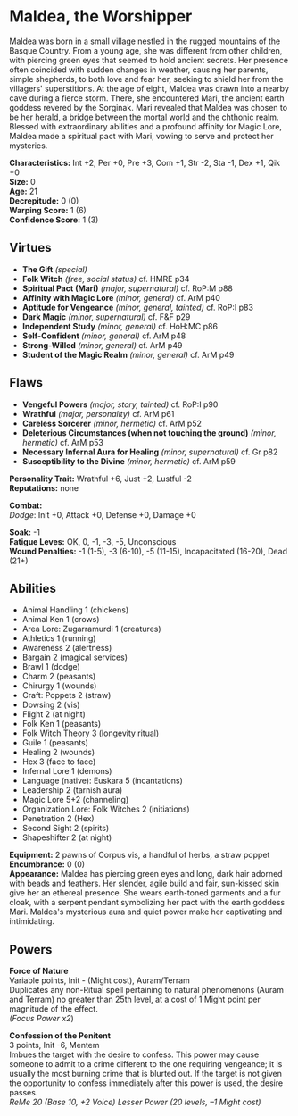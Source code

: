 # Maldea, the Worshipper
Maldea was born in a small village nestled in the rugged mountains of the Basque Country. From a young age, she was different from other children, with piercing green eyes that seemed to hold ancient secrets. Her presence often coincided with sudden changes in weather, causing her parents, simple shepherds, to both love and fear her, seeking to shield her from the villagers' superstitions.
At the age of eight, Maldea was drawn into a nearby cave during a fierce storm. There, she encountered Mari, the ancient earth goddess revered by the Sorginak. Mari revealed that Maldea was chosen to be her herald, a bridge between the mortal world and the chthonic realm. Blessed with extraordinary abilities and a profound affinity for Magic Lore, Maldea made a spiritual pact with Mari, vowing to serve and protect her mysteries. 

**Characteristics:** Int +2, Per +0, Pre +3, Com +1, Str -2, Sta -1, Dex +1, Qik +0  
**Size:** 0  
**Age:** 21  
**Decrepitude:** 0 (0)  
**Warping Score:** 1 (6)  
**Confidence Score:** 1 (3)  
## Virtues  
- **The Gift** _(special)_  
- **Folk Witch** _(free, social status)_ cf. HMRE p34
- **Spiritual Pact (Mari)** _(major, supernatural)_ cf. RoP:M p88
- **Affinity with Magic Lore** _(minor, general)_ cf. ArM p40
- **Aptitude for Vengeance** _(minor, general, tainted)_ cf. RoP:I p83
- **Dark Magic** _(minor, supernatural)_ cf. F&F p29
- **Independent Study** _(minor, general)_ cf. HoH:MC p86
- **Self-Confident** _(minor, general)_ cf. ArM p48
- **Strong-Willed** _(minor, general)_ cf. ArM p49
- **Student of the Magic Realm** _(minor, general)_ cf. ArM p49
## Flaws  
- **Vengeful Powers** _(major, story, tainted)_ cf. RoP:I p90
- **Wrathful** _(major, personality)_ cf. ArM p61
- **Careless Sorcerer** _(minor, hermetic)_ cf. ArM p52
- **Deleterious Circumstances (when not touching the ground)** _(minor, hermetic)_ cf. ArM p53
- **Necessary Infernal Aura for Healing** _(minor, supernatural)_ cf. Gr p82
- **Susceptibility to the Divine** _(minor, hermetic)_ cf. ArM p59
  
**Personality Trait:**  Wrathful +6, Just +2, Lustful -2  
**Reputations:** none  
  
**Combat:**  
*Dodge*: Init +0, Attack +0, Defense +0, Damage +0  
  
**Soak:** -1  
**Fatigue Leves:** OK, 0, -1, -3, -5, Unconscious  
**Wound Penalties:** -1 (1-5), -3 (6-10), -5 (11-15), Incapacitated (16-20), Dead (21+)  
## Abilities  
+ Animal Handling 1 (chickens)  
+ Animal Ken 1 (crows)  
+ Area Lore: Zugarramurdi 1 (creatures)  
+ Athletics 1 (running)  
+ Awareness 2 (alertness)  
+ Bargain 2 (magical services)  
+ Brawl 1 (dodge)  
+ Charm 2 (peasants)  
+ Chirurgy 1 (wounds)
+ Craft: Poppets 2 (straw)  
+ Dowsing 2 (vis)  
+ Flight 2 (at night)  
+ Folk Ken 1 (peasants)  
+ Folk Witch Theory 3 (longevity ritual)  
+ Guile 1 (peasants)  
+ Healing 2 (wounds)  
+ Hex 3 (face to face) 
+ Infernal Lore 1 (demons)
+ Language (native): Euskara 5 (incantations)  
+ Leadership 2 (tarnish aura)  
+ Magic Lore 5+2 (channeling)  
+ Organization Lore: Folk Witches 2 (initiations)
+ Penetration 2 (Hex)  
+ Second Sight 2 (spirits)  
+ Shapeshifter 2 (at night)  
  
**Equipment:** 2 pawns of Corpus vis, a handful of herbs, a straw poppet   
**Encumbrance:** 0 (0)  
**Appearance:** Maldea has piercing green eyes and long, dark hair adorned with beads and feathers. Her slender, agile build and fair, sun-kissed skin give her an ethereal presence. She wears earth-toned garments and a fur cloak, with a serpent pendant symbolizing her pact with the earth goddess Mari. Maldea's mysterious aura and quiet power make her captivating and intimidating.
## Powers
  
**Force of Nature**  
Variable points, Init - (Might cost), Auram/Terram  
Duplicates any non-Ritual spell pertaining to natural phenomenons (Auram and Terram) no greater than 25th level, at a cost of 1 Might point per magnitude of the effect.  
*(Focus Power x2*)
  
**Confession of the Penitent**  
3 points, Init -6, Mentem  
Imbues the target with the desire to confess. This power may cause someone to admit to a crime different to the one requiring vengeance; it is usually the most burning crime that is blurted out. If the target is not given the opportunity to confess immediately after this power is used, the desire passes.  
*ReMe 20 (Base 10, +2 Voice) Lesser Power (20 levels, –1 Might cost)*